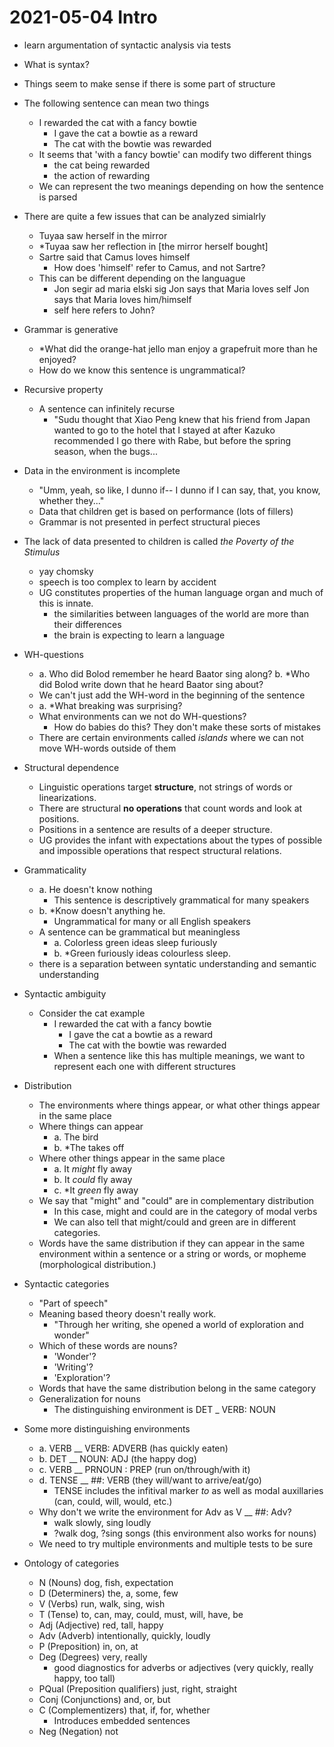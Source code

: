 # 2021-05-04 Intro

* learn argumentation of syntactic analysis via tests
* What is syntax?
* Things seem to make sense if there is some part of structure
  
* The following sentence can mean two things
  * I rewarded the cat with a fancy bowtie
    * I gave the cat a bowtie as a reward
    * The cat with the bowtie was rewarded
  * It seems that 'with a fancy bowtie' can modify two different things
    * the cat being rewarded
    * the action of rewarding
  * We can represent the two meanings depending on how the sentence is parsed
* There are quite a few issues that can be analyzed simialrly
  * Tuyaa saw herself in the mirror
  * *Tuyaa saw her reflection in [the mirror herself bought]
  * Sartre said that Camus loves himself
    * How does 'himself' refer to Camus, and not Sartre?
  * This can be different depending on the languague
    * Jon segir ad maria elski sig
      Jon says that Maria loves self
      Jon says that Maria loves him/himself
    * self here refers to John?
* Grammar is generative
  * *What did the orange-hat jello man enjoy a grapefruit more than he enjoyed?
  * How do we know this sentence is ungrammatical?
* Recursive property
  * A sentence can infinitely recurse
    * "Sudu thought that Xiao Peng knew that his friend from Japan wanted to go to the hotel that I stayed at after Kazuko recommended I go there with Rabe, but before the spring season, when the bugs...
* Data in the environment is incomplete
  * "Umm, yeah, so like, I dunno if-- I dunno if I can say, that, you know, whether they..."
  * Data that children get is based on performance (lots of fillers)
  * Grammar is not presented in perfect structural pieces
* The lack of data presented to children is called *the Poverty of the Stimulus*
  * yay chomsky
  * speech is too complex to learn by accident
  * UG constitutes properties of the human language organ and much of this is innate.
    * the similarities between languages of the world are more than their differences
    * the brain is expecting to learn a language
* WH-questions
  * a. Who did Bolod remember he heard Baator sing along?
    b. *Who did Bolod write down that he heard Baator sing about?
  * We can't just add the WH-word in the beginning of the sentence
  * a. *What breaking was surprising?
  * What environments can we not do WH-questions?
    * How do babies do this? They don't make these sorts of mistakes
  * There are certain environments called *islands* where we can not move WH-words outside of them
* Structural dependence
  * Linguistic operations target **structure**, not strings of words or linearizations.
  * There are structural **no operations** that count words and look at positions.
  * Positions in a sentence are results of a deeper structure.
  * UG provides the infant with expectations about the types of possible and impossible operations that respect structural relations.
* Grammaticality
  * a. He doesn't know nothing
    * This sentence is descriptively grammatical for many speakers
  * b. *Know doesn't anything he.
    * Ungrammatical for many or all English speakers
  * A sentence can be grammatical but meaningless
    * a. Colorless green ideas sleep furiously
    * b. *Green furiously ideas colourless sleep.
  * there is a separation between syntatic understanding and semantic understanding
* Syntactic ambiguity
  * Consider the cat example
    * I rewarded the cat with a fancy bowtie
      * I gave the cat a bowtie as a reward
      * The cat with the bowtie was rewarded
    * When a sentence like this has multiple meanings, we want to represent each one with different structures
* Distribution
  * The environments where things appear, or what other things appear in the same place
  * Where things can appear
    * a. The bird
    * b. *The takes off
  * Where other things appear in the same place
    * a. It *might* fly away
    * b. It *could* fly away
    * c. \*It *green* fly away
  * We say that "might" and "could" are in complementary distribution
    * In this case, might and could are in the category of modal verbs
    * We can also tell that might/could and green are in different categories.
  * Words have the same distribution if they can appear in the same environment within a sentence or a string or words, or mopheme (morphological distribution.)
* Syntactic categories
  * "Part of speech"
  * Meaning based theory doesn't really work.
    * "Through her writing, she opened a world of exploration and wonder"
  * Which of these words are nouns?
    * 'Wonder'?
    * 'Writing'?
    * 'Exploration'?
  * Words that have the same distribution belong in the same category
  * Generalization for nouns
    * The distinguishing environment is DET _ VERB: NOUN
* Some more distinguishing environments
  * a. VERB __ VERB: ADVERB (has quickly eaten)
  * b. DET __ NOUN: ADJ (the happy dog)
  * c. VERB __ PRNOUN : PREP (run on/through/with it)
  * d. TENSE __ ##: VERB (they will/want to arrive/eat/go)
    * TENSE includes the infitival marker *to* as well as modal auxillaries (can, could, will, would, etc.)
  * Why don't we write the environment for Adv as V __ ##: Adv?
    * walk slowly, sing loudly
    * ?walk dog, ?sing songs (this environment also works for nouns)
  * We need to try multiple environments and multiple tests to be sure
* Ontology of categories
  * N (Nouns) dog, fish, expectation
  * D (Determiners) the, a, some, few
  * V (Verbs) run, walk, sing, wish
  * T (Tense) to, can, may, could, must, will, have, be
  * Adj (Adjective) red, tall, happy
  * Adv (Adverb) intentionally, quickly, loudly
  * P (Preposition) in, on, at
  * Deg (Degrees) very, really
    * good diagnostics for adverbs or adjectives (very quickly, really happy, too tall)
  * PQual (Preposition qualifiers) just, right, straight
  * Conj (Conjunctions) and, or, but
  * C (Complementizers) that, if, for, whether
    * Introduces embedded sentences
  * Neg (Negation) not
